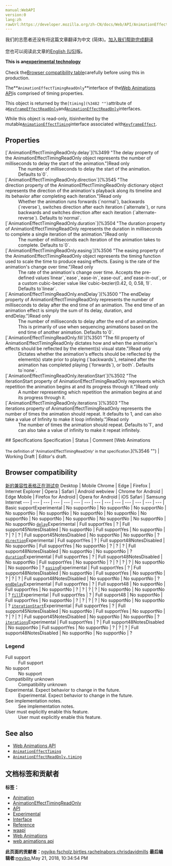 ```yaml
---
manual:WebAPI
version:0
lang:zh
rawUrl:https://developer.mozilla.org/zh-CN/docs/Web/API/AnimationEffectTimingReadOnly
---
```




<bdi>我们的志愿者还没有将这篇文章翻译为<bdi>中文 (简体)</bdi>。[加入我们帮助完成翻译](%3543 "")<br></br>您也可以阅读此文章的[English (US)](%3483 "")版。</bdi>






**This is an[experimental technology](%3404 "")**<br></br>Check the[Browser compatibility table](%3544 "")carefully before using this in production.




The**`AnimationEffectTimingReadOnly`**interface of the[Web Animations API](%3476 "")is comprised of timing properties.



This object is returned by the`[timing](%3482 "")`attribute of a[`KeyframeEffectReadOnly`](%3479 "The KeyframeEffectReadOnly interface of the Web Animations API describes sets of animatable properties and values that can be played using the Animation.Animation() constructor, and which are inherited by KeyframeEffect.")and[`AnimationEffectReadOnly`](%3474 "The AnimationEffectReadOnly interface of the Web Animations API defines current and future animation effects like KeyframeEffect, which can be passed to Animation objects for playing, and KeyframeEffectReadOnly (which is used by CSS Animations and Transitions).")interfaces.



While this object is read-only, it<em>is</em>inherited by the mutable[`AnimationEffectTiming`](%3497 "The AnimationEffectTiming interface of the Web Animations API is comprised of timing properties. It is returned by the timing attribute of a KeyframeEffect.")interface associated with[`KeyframeEffect`](%3477 "The KeyframeEffect interface of the Web Animations API lets us create sets of animatable properties and values, called keyframes. These can then be played using the Animation() constructor.").



## Properties<a name="Properties"></a>
<dl><dt>[`AnimationEffectTimingReadOnly.delay`](%3499 "The delay property of the AnimationEffectTimingReadOnly object represents the number of milliseconds to delay the start of the animation.")Read only</dt><dd>The number of milliseconds to delay the start of the animation. Defaults to`0`.</dd><dt>[`AnimationEffectTimingReadOnly.direction`](%3545 "The direction property of the AnimationEffectTimingReadOnly dictionary object represents the direction of the animation's playback along its timeline and its behavior after completing each iteration.")Read only</dt><dd>Whether the animation runs forwards (`normal`), backwards (`reverse`), switches direction after each iteration (`alternate`), or runs backwards and switches direction after each iteration (`alternate-reverse`). Defaults to`normal`.</dd><dt>[`AnimationEffectTimingReadOnly.duration`](%3504 "The duration property of AnimationEffectTimingReadOnly represents the duration in milliseconds to complete a single iteration of the animation.")Read only</dt><dd>The number of milliseconds each iteration of the animation takes to complete. Defaults to`0`.</dd><dt>[`AnimationEffectTimingReadOnly.easing`](%3506 "The easing property of the AnimationEffectTimingReadOnly object represents the timing function used to scale the time to produce easing effects. Easing is the rate of the animation's change over time.")Read only</dt><dd>The rate of the animation&#39;s change over time. Accepts the pre-defined values`linear`,`ease`,`ease-in`,`ease-out`, and`ease-in-out`, or a custom cubic-bezier value like`cubic-bezier(0.42, 0, 0.58, 1)`. Defaults to`linear`.</dd><dt>[`AnimationEffectTimingReadOnly.endDelay`](%3500 "The endDelay property of AnimationEffectTimingReadOnly represents the number of milliseconds to delay after the end time of an animation. The end time of an animation effect is simply the sum of its delay, duration, and endDelay.")Read only</dt><dd>The number of milliseconds to delay after the end of an animation. This is primarily of use when sequencing animations based on the end time of another animation. Defaults to`0`.</dd><dt>[`AnimationEffectTimingReadOnly.fill`](%3501 "The fill property of AnimationEffectTimingReadOnly dictates how and when the animation's effects should be reflected by the element(s) visual state.")Read only</dt><dd>Dictates whether the animation&#39;s effects should be reflected by the element(s) state prior to playing (`backwards`), retained after the animation has completed playing (`forwards`), or`both`. Defaults to`none`.</dd><dt>[`AnimationEffectTimingReadOnly.iterationStart`](%3502 "The iterationStart property of AnimationEffectTimingReadOnly represents which repetition the animation begins at and its progress through it.")Read only</dt><dd>A number representing which repetition the animation begins at and its progress through it.</dd><dt>[`AnimationEffectTimingReadOnly.iterations`](%3503 "The iterations property of AnimationEffectTimingReadOnly represents the number of times the animation should repeat. It defaults to 1, and can also take a value of Infinity to make it loop infinitely.")Read only</dt><dd>The number of times the animation should repeat. Defaults to`1`, and can also take a value of infinity to make it repeat infinitely.</dd></dl>
## Specifications<a name="Specifications"></a>
Specification | Status | Comment 
[Web Animations<br></br><small>The definition of &#39;AnimationEffectTimingReadOnly&#39; in that specification.</small>](%3546 "") | Working Draft | Editor&#39;s draft. 


## Browser compatibility<a name="Browser_compatibility"></a>
[新的兼容性表格正在测试中<i></i>](%3360 "")
<abbr>Desktop<i></i></abbr> | <abbr>Mobile<i></i></abbr> 
<abbr>Chrome<i></i></abbr> | <abbr>Edge<i></i></abbr> | <abbr>Firefox<i></i></abbr> | <abbr>Internet Explorer<i></i></abbr> | <abbr>Opera<i></i></abbr> | <abbr>Safari<i></i></abbr> | <abbr>Android webview<i></i></abbr> | <abbr>Chrome for Android<i></i></abbr> | <abbr>Edge Mobile<i></i></abbr> | <abbr>Firefox for Android<i></i></abbr> | <abbr>Opera for Android<i></i></abbr> | <abbr>iOS Safari<i></i></abbr> | <abbr>Samsung Internet<i></i></abbr> 
 ---  |  ---  |  ---  |  ---  |  ---  |  ---  |  ---  |  ---  |  ---  |  ---  |  ---  |  ---  |  ---  |  ---  | 
Basic support<abbr>Experimental<i></i></abbr> | <abbr>No support</abbr>No | <abbr>No support</abbr>No | <abbr>No support</abbr>No | <abbr>No support</abbr>No | <abbr>No support</abbr>No | <abbr>No support</abbr>No | <abbr>No support</abbr>No | <abbr>No support</abbr>No | <abbr>No support</abbr>No | <abbr>No support</abbr>No | <abbr>No support</abbr>No | <abbr>No support</abbr>No | <abbr>No support</abbr>No 
[`delay`](%3547 "")<abbr>Experimental<i></i></abbr> | <abbr>Full support</abbr>Yes | <abbr>?</abbr> | <abbr>Full support</abbr>45<abbr>Notes<i></i></abbr><abbr>Disabled<i></i></abbr> | <abbr>No support</abbr>No | <abbr>Full support</abbr>Yes | <abbr>No support</abbr>No | <abbr>?</abbr> | <abbr>?</abbr> | <abbr>?</abbr> | <abbr>Full support</abbr>45<abbr>Notes<i></i></abbr><abbr>Disabled<i></i></abbr> | <abbr>No support</abbr>No | <abbr>No support</abbr>No | <abbr>?</abbr> 
[`direction`](%3548 "")<abbr>Experimental<i></i></abbr> | <abbr>Full support</abbr>Yes | <abbr>?</abbr> | <abbr>Full support</abbr>48<abbr>Notes<i></i></abbr><abbr>Disabled<i></i></abbr> | <abbr>No support</abbr>No | <abbr>Full support</abbr>Yes | <abbr>No support</abbr>No | <abbr>?</abbr> | <abbr>?</abbr> | <abbr>?</abbr> | <abbr>Full support</abbr>48<abbr>Notes<i></i></abbr><abbr>Disabled<i></i></abbr> | <abbr>No support</abbr>No | <abbr>No support</abbr>No | <abbr>?</abbr> 
[`duration`](%3549 "")<abbr>Experimental<i></i></abbr> | <abbr>Full support</abbr>Yes | <abbr>?</abbr> | <abbr>Full support</abbr>48<abbr>Notes<i></i></abbr><abbr>Disabled<i></i></abbr> | <abbr>No support</abbr>No | <abbr>Full support</abbr>Yes | <abbr>No support</abbr>No | <abbr>?</abbr> | <abbr>?</abbr> | <abbr>?</abbr> | <abbr>?</abbr> | <abbr>No support</abbr>No | <abbr>No support</abbr>No | <abbr>?</abbr> 
[`easing`](%3550 "")<abbr>Experimental<i></i></abbr> | <abbr>Full support</abbr>Yes | <abbr>?</abbr> | <abbr>Full support</abbr>48<abbr>Notes<i></i></abbr><abbr>Disabled<i></i></abbr> | <abbr>No support</abbr>No | <abbr>Full support</abbr>Yes | <abbr>No support</abbr>No | <abbr>?</abbr> | <abbr>?</abbr> | <abbr>?</abbr> | <abbr>Full support</abbr>48<abbr>Notes<i></i></abbr><abbr>Disabled<i></i></abbr> | <abbr>No support</abbr>No | <abbr>No support</abbr>No | <abbr>?</abbr> 
[`endDelay`](%3551 "")<abbr>Experimental<i></i></abbr> | <abbr>Full support</abbr>Yes | <abbr>?</abbr> | <abbr>Full support</abbr>48 | <abbr>No support</abbr>No | <abbr>Full support</abbr>Yes | <abbr>No support</abbr>No | <abbr>?</abbr> | <abbr>?</abbr> | <abbr>?</abbr> | <abbr>?</abbr> | <abbr>No support</abbr>No | <abbr>No support</abbr>No | <abbr>?</abbr> 
[`fill`](%3552 "")<abbr>Experimental<i></i></abbr> | <abbr>Full support</abbr>Yes | <abbr>?</abbr> | <abbr>Full support</abbr>48 | <abbr>No support</abbr>No | <abbr>Full support</abbr>Yes | <abbr>No support</abbr>No | <abbr>?</abbr> | <abbr>?</abbr> | <abbr>?</abbr> | <abbr>?</abbr> | <abbr>No support</abbr>No | <abbr>No support</abbr>No | <abbr>?</abbr> 
[`iterationStart`](%3553 "")<abbr>Experimental<i></i></abbr> | <abbr>Full support</abbr>Yes | <abbr>?</abbr> | <abbr>Full support</abbr>45<abbr>Notes<i></i></abbr><abbr>Disabled<i></i></abbr> | <abbr>No support</abbr>No | <abbr>Full support</abbr>Yes | <abbr>No support</abbr>No | <abbr>?</abbr> | <abbr>?</abbr> | <abbr>?</abbr> | <abbr>Full support</abbr>45<abbr>Notes<i></i></abbr><abbr>Disabled<i></i></abbr> | <abbr>No support</abbr>No | <abbr>No support</abbr>No | <abbr>?</abbr> 
[`iterations`](%3553 "")<abbr>Experimental<i></i></abbr> | <abbr>Full support</abbr>Yes | <abbr>?</abbr> | <abbr>Full support</abbr>48<abbr>Notes<i></i></abbr><abbr>Disabled<i></i></abbr> | <abbr>No support</abbr>No | <abbr>Full support</abbr>Yes | <abbr>No support</abbr>No | <abbr>?</abbr> | <abbr>?</abbr> | <abbr>?</abbr> | <abbr>Full support</abbr>48<abbr>Notes<i></i></abbr><abbr>Disabled<i></i></abbr> | <abbr>No support</abbr>No | <abbr>No support</abbr>No | <abbr>?</abbr> 


### Legend<a name="Legend"></a>
<dl><dt><abbr>Full support</abbr></dt><dd>Full support</dd><dt><abbr>No support</abbr></dt><dd>No support</dd><dt><abbr>Compatibility unknown</abbr></dt><dd>Compatibility unknown</dd><dt><abbr>Experimental. Expect behavior to change in the future.<i></i></abbr></dt><dd>Experimental. Expect behavior to change in the future.</dd><dt><abbr>See implementation notes.<i></i></abbr></dt><dd>See implementation notes.</dd><dt><abbr>User must explicitly enable this feature.<i></i></abbr></dt><dd>User must explicitly enable this feature.</dd></dl>

## See also<a name="See_also"></a>

* [Web Animations API](%3476 "")
* [`AnimationEffectTiming`](%3497 "The AnimationEffectTiming interface of the Web Animations API is comprised of timing properties. It is returned by the timing attribute of a KeyframeEffect.")
* [`AnimationEffectReadOnly.timing`](%3482 "The AnimationEffectReadOnly.timing read-only attribute of the AnimationEffectReadOnly interface returns an AnimationEffectTimingReadOnly object containing the timing properties for the Animation Effect.")



## 文档标签和贡献者
**标签：**
* [Animation](%3470 "")
* [AnimationEffectTimingReadOnly](%3510 "")
* [API](%50 "")
* [Experimental](%3379 "")
* [Interface](%3380 "")
* [Reference](%3381 "")
* [waapi](%3554 "")
* [Web Animations](%3490 "")
* [web animations api](%3491 "")

**此页面的贡献者：**[ngyikp](%3492 ""),[fscholz](%60 ""),[birtles](%3555 ""),[rachelnabors](%3494 ""),[chrisdavidmills](%3495 "")
**最后编辑者:**[ngyikp](%3492 ""),<time>May 21, 2018, 10:34:54 PM</time>



